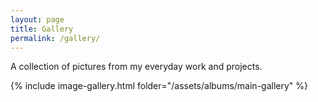 ```yaml
---
layout: page
title: Gallery
permalink: /gallery/
---
```

A collection of pictures from my everyday work and projects.  

{% include image-gallery.html folder="/assets/albums/main-gallery" %}
